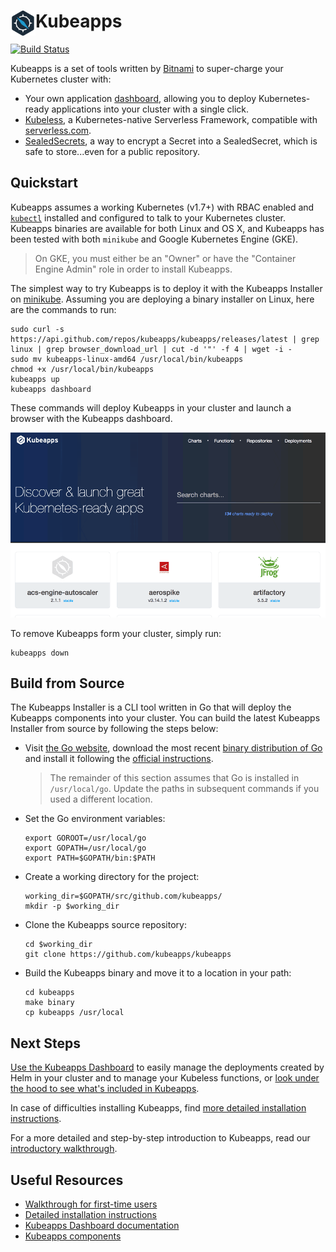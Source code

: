 # <img src="./img/logo.png" width="40" align="left"> Kubeapps

[![Build Status](https://travis-ci.org/kubeapps/kubeapps.svg?branch=master)](https://travis-ci.org/kubeapps/kubeapps)

Kubeapps is a set of tools written by [Bitnami](https://bitnami.com) to super-charge your Kubernetes cluster with:
 * Your own application [dashboard](https://kubeapps.com/), allowing you to deploy Kubernetes-ready applications into your cluster with a single click.
 * [Kubeless](http://kubeless.io/), a Kubernetes-native Serverless Framework, compatible with [serverless.com](https://serverless.com).
 * [SealedSecrets](https://github.com/bitnami/sealed-secrets), a way to encrypt a Secret into a SealedSecret, which is safe to store...even for a public repository.

## Quickstart

Kubeapps assumes a working Kubernetes (v1.7+) with RBAC enabled and [`kubectl`](https://kubernetes.io/docs/tasks/tools/install-kubectl/) installed and configured to talk to your Kubernetes cluster. Kubeapps binaries are available for both Linux and OS X, and Kubeapps has been tested with both `minikube` and Google Kubernetes Engine (GKE).

> On GKE, you must either be an "Owner" or have the "Container Engine Admin" role in order to install Kubeapps.

The simplest way to try Kubeapps is to deploy it with the Kubeapps Installer on [minikube](https://github.com/kubernetes/minikube). Assuming you are deploying a binary installer on Linux, here are the commands to run: 

```
sudo curl -s https://api.github.com/repos/kubeapps/kubeapps/releases/latest | grep linux | grep browser_download_url | cut -d '"' -f 4 | wget -i -
sudo mv kubeapps-linux-amd64 /usr/local/bin/kubeapps
chmod +x /usr/local/bin/kubeapps
kubeapps up
kubeapps dashboard
```

These commands will deploy Kubeapps in your cluster and launch a browser with the Kubeapps dashboard.

![Dashboard main page](img/dashboard-home.png)

To remove Kubeapps form your cluster, simply run:

```
kubeapps down
```

## Build from Source

The Kubeapps Installer is a CLI tool written in Go that will deploy the Kubeapps components into your cluster.
You can build the latest Kubeapps Installer from source by following the steps below:

* Visit [the Go website](https://golang.org), download the most recent [binary distribution of Go](https://golang.org/dl/) and install it following the [official instructions](https://golang.org/doc/install).

  > The remainder of this section assumes that Go is installed in `/usr/local/go`. Update the paths in subsequent commands if you used a different location.

* Set the Go environment variables:

  ```
  export GOROOT=/usr/local/go
  export GOPATH=/usr/local/go
  export PATH=$GOPATH/bin:$PATH
  ```

* Create a working directory for the project:

  ```
  working_dir=$GOPATH/src/github.com/kubeapps/
  mkdir -p $working_dir
  ```

* Clone the Kubeapps source repository:

  ```
  cd $working_dir
  git clone https://github.com/kubeapps/kubeapps
  ```

* Build the Kubeapps binary and move it to a location in your path:

  ```
  cd kubeapps
  make binary
  cp kubeapps /usr/local
  ```

## Next Steps

[Use the Kubeapps Dashboard](docs/dashboard.md) to easily manage the deployments created by Helm in your cluster and to manage your Kubeless functions, or [look under the hood to see what's included in Kubeapps](docs/components.md).

In case of difficulties installing Kubeapps, find [more detailed installation instructions](docs/install.md).

For a more detailed and step-by-step introduction to Kubeapps, read our [introductory walkthrough](docs/getting-started.md).

## Useful Resources

* [Walkthrough for first-time users](docs/getting-started.md)
* [Detailed installation instructions](docs/install.md)
* [Kubeapps Dashboard documentation](docs/dashboard.md)
* [Kubeapps components](docs/components.md)